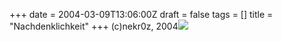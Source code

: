 +++
date = 2004-03-09T13:06:00Z
draft = false
tags = []
title = "Nachdenklichkeit"
+++
(c)nekr0z, 2004![](https://secure.diary.ru/userdir/4/9/6/1/4961/95265.jpg)